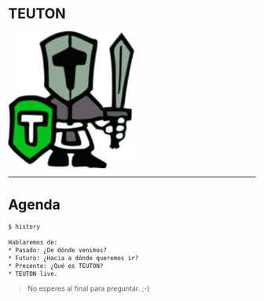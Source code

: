 
# TEUTON

![](./images/13-teuton-color-256x279.png)

---

# Agenda

```
$ history

Hablaremos de:
* Pasado: ¿De dónde venimos?
* Futuro: ¿Hacia a dónde queremos ir?
* Presente: ¿Qué es TEUTON?
* TEUTON live.
```

> No esperes al final para preguntar. ;-)
